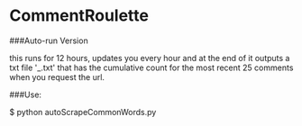 CommentRoulette
===============
###Auto-run Version

this runs for 12 hours, updates you every hour and at the end of it outputs 
a txt file '<subreddit>_<date>.txt' that has the cumulative count for the most recent 25 comments
when you request the url.

###Use:

$ python autoScrapeCommonWords.py <subreddit>
